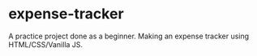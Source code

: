 # expense-tracker
A practice project done as a beginner. Making an expense tracker using HTML/CSS/Vanilla JS. 
